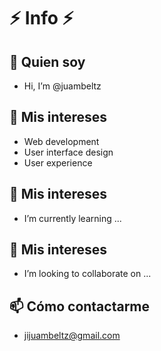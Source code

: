 # :zap: Info :zap:

## 👋 Quien soy
- Hi, I’m @juambeltz
## 💞️ Mis intereses
- Web development
- User interface design
- User experience
## 🌱 Mis intereses
- I’m currently learning ...
## 👀 Mis intereses
- I’m looking to collaborate on ...
## 📫 Cómo contactarme
- jijuambeltz@gmail.com

<!---
juambeltz/juambeltz is a ✨ special ✨ repository because its `README.md` (this file) appears on your GitHub profile.
You can click the Preview link to take a look at your changes.
--->
